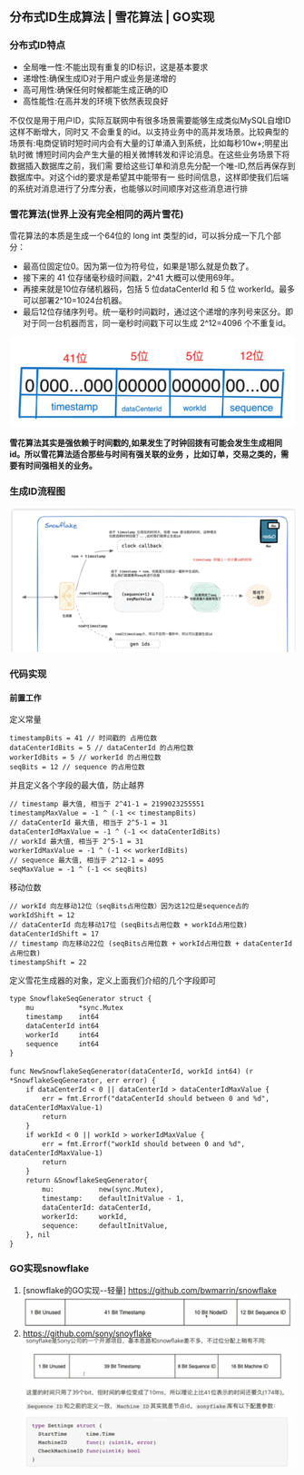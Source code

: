 ## 分布式ID生成算法 | 雪花算法 | GO实现

### 分布式ID特点
+ 全局唯一性:不能出现有重复的ID标识，这是基本要求
+ 递增性:确保生成ID对于用户或业务是递增的
+ 高可用性:确保任何时候都能生成正确的ID
+ 高性能性:在高并发的环境下依然表现良好

不仅仅是用于用户ID，实际互联网中有很多场景需要能够生成类似MySQL自增ID这样不断增大，同时又
不会重复的id。以支持业务中的高并发场景。比较典型的场景有:电商促销时短时间内会有大量的订单涌入到系统，比如每秒10w+;明星出轨时微
博短时间内会产生大量的相关微博转发和评论消息。在这些业务场景下将数据插入数据库之前，我们需
要给这些订单和消息先分配一个唯-ID,然后再保存到数据库中。对这个id的要求是希望其中能带有一
些时间信息，这样即使我们后端的系统对消息进行了分库分表，也能够以时间顺序对这些消息进行排

### 雪花算法(世界上没有完全相同的两片雪花)

雪花算法的本质是生成一个64位的 long int 类型的id，可以拆分成一下几个部分：
+ 最高位固定位0。因为第一位为符号位，如果是1那么就是负数了。
+ 接下来的 41 位存储毫秒级时间戳，2^41 大概可以使用69年。
+ 再接来就是10位存储机器码，包括  5 位dataCenterId 和 5 位 workerId。最多可以部署2^10=1024台机器。
+ 最后12位存储序列号。统一毫秒时间戳时，通过这个递增的序列号来区分。即对于同一台机器而言，同一毫秒时间戳下可以生成 2^12=4096 个不重复id。

![img.png](../../img/img.png)

**雪花算法其实是强依赖于时间戳的,如果发生了时钟回拨有可能会发生生成相同id。所以雪花算法适合那些与时间有强关联的业务 ，比如订单，交易之类的，需要有时间强相关的业务。**

### 生成ID流程图

![img.png](../../img/img0.png)


### 代码实现

#### 前置工作
定义常量

    timestampBits = 41 // 时间戳的 占用位数
    dataCenterIdBits = 5 // dataCenterId 的占用位数
    workerIdBits = 5 // workerId 的占用位数
    seqBits = 12 // sequence 的占用位数

并且定义各个字段的最大值，防止越界

    // timestamp 最大值, 相当于 2^41-1 = 2199023255551
    timestampMaxValue = -1 ^ (-1 << timestampBits)
    // dataCenterId 最大值, 相当于 2^5-1 = 31
    dataCenterIdMaxValue = -1 ^ (-1 << dataCenterIdBits)
    // workId 最大值, 相当于 2^5-1 = 31
    workerIdMaxValue = -1 ^ (-1 << workerIdBits)
    // sequence 最大值, 相当于 2^12-1 = 4095
    seqMaxValue = -1 ^ (-1 << seqBits)

移动位数
    
    // workId 向左移动12位（seqBits占用位数）因为这12位是sequence占的
    workIdShift = 12
    // dataCenterId 向左移动17位 (seqBits占用位数 + workId占用位数)
    dataCenterIdShift = 17
    // timestamp 向左移动22位 (seqBits占用位数 + workId占用位数 + dataCenterId占用位数)
    timestampShift = 22

定义雪花生成器的对象，定义上面我们介绍的几个字段即可
    
    type SnowflakeSeqGenerator struct {
        mu           *sync.Mutex
        timestamp    int64
        dataCenterId int64
        workerId     int64
        sequence     int64
    }

    func NewSnowflakeSeqGenerator(dataCenterId, workId int64) (r *SnowflakeSeqGenerator, err error) {
        if dataCenterId < 0 || dataCenterId > dataCenterIdMaxValue {
            err = fmt.Errorf("dataCenterId should between 0 and %d", dataCenterIdMaxValue-1)
            return
        }
        if workId < 0 || workId > workerIdMaxValue {
            err = fmt.Errorf("workId should between 0 and %d", dataCenterIdMaxValue-1)
            return
        }
        return &SnowflakeSeqGenerator{
            mu:           new(sync.Mutex),
            timestamp:    defaultInitValue - 1,
            dataCenterId: dataCenterId,
            workerId:     workId,
            sequence:     defaultInitValue,
        }, nil
    }

### GO实现snowflake
1. [snowflake的GO实现--轻量] https://github.com/bwmarrin/snowflake
![img.png](../../img/img2.png)
2. https://github.com/sony/snoyflake
![img.png](../../img/img4.png)